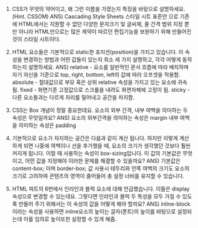 1. CSS가 무엇의 약어이고, 왜 그런 이름을 가졌는지 특징을 바탕으로 설명하세요. (Hint. CSSOM)
ANS)
Cascading Style Sheets
스타일 시트 표준안 으로 기존에 HTML에서는 지원할 수 없던 다양한 문자크기 및 글씨체, 줄 간격 범위 지정 뿐만 아니라 HTML만으로는 많은 제약이 따르던 편집기능을 보완하기 위해 만들어진 것이 스타일 시트이다.

2. HTML 요소들은 기본적으로 static한 포지션(position)을 가지고 있습니다. 이 속성을 변경하는 방법과 어떤 값들이 있는지 최소 세 가지 설명하고, 각각 어떻게 동작하는지 설명하세요.
ANS)
relative - 요소를 일반적인 문서 흐름에 따라 배치하며 자기 자신을 기준으로 top, right, bottom, left의 값에 따라 오프셋을 적용함.
absolute - 절대값으로 부모 혹은 상위 relative 속성을 가지고 있는 요소에 귀속됨.
fixed - 화면기준 고정값으로 스크롤을 내려도 화면자체에 고정이 됨.
sticky - 다른 요소들과는 다르게 자리를 밀어내고 공간을 차지함.

3. CSS는 Box 개념이 정말 중요한데요. 요소의 외부 간격, 내부 여백을 의미하는 두 속성은 무엇일까요?
ANS)
요소의 외부간격을 의미하는 속성은 margin
내부 여백을 의미하는 속성은 padding

4. 기본적으로 요소가 차지하는 공간은 다음과 같이 계산 됩니다. 하지만 이렇게 계산하게 되면 나중에 여백이나 선을 추가했을 때, 요소의 크기가 생각했던 것보다 훨씬 커지게 됩니다. 이럴 때 사용하는 속성이 box-sizing입니다. 이 값의 기본값은 무엇이고, 어떤 값을 지정해야 이러한 문제를 해결할 수 있을까요?
ANS)
기본값은 content-box; 이며 border-box; 값 사용시 테두리와 안쪽 여백의 크기도 요소의 크기로 고려하여 콘텐츠의 영역이 줄어들어 총 설정 너비를 유지할 수 있습니다.

5. HTML 파트의 6번에서 인라인과 블럭 요소에 대해 언급했습니다. 이들은 display 속성으로 변경할 수 있는데요. 그렇다면 인라인과 블럭 두 특성을 모두 가질 수 있도록 만들어 주기 위해서는 이 속성의 값을 어떻게 해야 할까요?
ANS)
inline-block 이라는 속성을 사용하면 inline요소의 높이는 글자(폰트)의 높이를 바탕으로 설정되는데 이를 임의로 높이또한 설정할 수 있게 해줌.